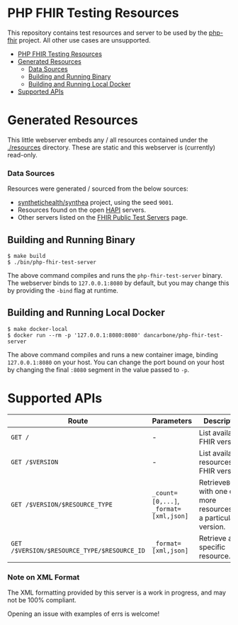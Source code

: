# PHP FHIR Testing Resources

This repository contains test resources and server to be used by the [php-fhir](https://github.com/dcarbone/php-fhir)
project. All other use cases are unsupported.

<!-- TOC -->
* [PHP FHIR Testing Resources](#php-fhir-testing-resources)
* [Generated Resources](#generated-resources)
    * [Data Sources](#data-sources)
  * [Building and Running Binary](#building-and-running-binary)
  * [Building and Running Local Docker](#building-and-running-local-docker)
* [Supported APIs](#supported-apis)
<!-- TOC -->

# Generated Resources

This little webserver embeds any / all resources contained under the [./resources](./resources) directory. These are
static and this webserver is (currently) read-only.

### Data Sources

Resources were generated / sourced from the below sources:

* [synthetichealth/synthea](https://github.com/synthetichealth/synthea) project, using the seed `9001`.
* Resources found on the open [HAPI](https://hapifhir.io/) servers.
* Other servers listed on the [FHIR Public Test Servers](https://confluence.hl7.org/display/FHIR/Public+Test+Servers) page. 

## Building and Running Binary

```shell
$ make build
$ ./bin/php-fhir-test-server
```

The above command compiles and runs the `php-fhir-test-server` binary. The webserver binds to `127.0.0.1:8080` by
default, but you may change this by providing the `-bind` flag at runtime.

## Building and Running Local Docker

```shell
$ make docker-local
$ docker run --rm -p '127.0.0.1:8080:8080' dancarbone/php-fhir-test-server
```

The above command compiles and runs a new container image, binding `127.0.0.1:8080` on your host.  You can change
the port bound on your host by changing the final `:8080` segment in the value passed to `-p`.

# Supported APIs

| Route                                       | Parameters                             | Description                                                           |
|---------------------------------------------|----------------------------------------|-----------------------------------------------------------------------|
| `GET /`                                     | -                                      | List available FHIR versions.                                         |
| `GET /$VERSION`                             | -                                      | List available resources for FHIR version.                            |
| `GET /$VERSION/$RESOURCE_TYPE`              | `_count=[0,...]`, `_format=[xml,json]` | Retrieve`Bundle` with one or more resources for a particular version. |
| `GET /$VERSION/$RESOURCE_TYPE/$RESOURCE_ID` | `_format=[xml,json]`                   | Retrieve a specific resource.                                         |

### Note on XML Format

The XML formatting provided by this server is a work in progress, and may not be 100% compliant.

Opening an issue with examples of errs is welcome!
